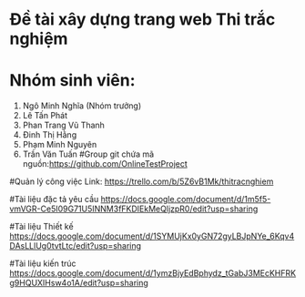 # Đề tài xây dựng trang web Thi trắc nghiệm 
# Nhóm sinh viên: 
 1. Ngô Minh Nghĩa (Nhóm trưởng)
 2. Lê Tấn Phát
 3. Phan Trang Vũ Thanh
 4. Đinh Thị Hằng
 5. Phạm Minh Nguyên
 6. Trần Văn Tuấn
#Group git chứa mã nguồn:https://github.com/OnlineTestProject

#Quản lý công việc 
Link: https://trello.com/b/5Z6vB1Mk/thitracnghiem
                  
#Tài liệu đặc tả yêu cầu 
https://docs.google.com/document/d/1m5f5-vmVGR-Ce5I09G71U5INNM3fFKDIEkMeQljzpR0/edit?usp=sharing

#Tài liệu Thiết kế
https://docs.google.com/document/d/1SYMUjKx0yGN72gyLBJpNYe_6Kqv4DAsLLlUg0tvtLtc/edit?usp=sharing

#Tài liệu kiến trúc
https://docs.google.com/document/d/1ymzBjyEdBphydz_tGabJ3MEcKHFRKg9HQUXIHsw4o1A/edit?usp=sharing
